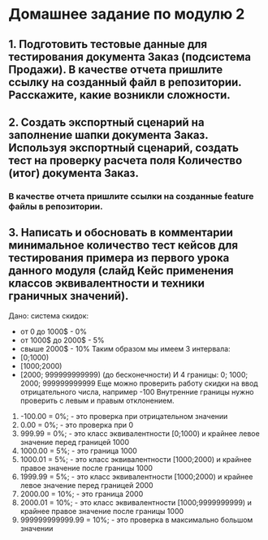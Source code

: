 ﻿# Домашнее задание по модулю 2

## 1. Подготовить тестовые данные для тестирования документа Заказ (подсистема Продажи). В качестве отчета пришлите ссылку на созданный файл в репозитории. Расскажите, какие возникли сложности.

## 2. Создать экспортный сценарий на заполнение шапки документа Заказ. Используя экспортный сценарий, создать тест на проверку расчета поля Количество (итог) документа Заказ. 
### В качестве отчета пришлите ссылки на созданные feature файлы в репозитории. 

## 3. Написать и обосновать в комментарии минимальное количество тест кейсов для тестирования примера из первого урока данного модуля (слайд Кейс применения классов эквивалентности и техники граничных значений).
Дано: система скидок:
* от 0 до 1000$ - 0%
* от 1000$ до 2000$ - 5%
* свыше 2000$ - 10%
Таким образом мы имеем 3 интервала:
* [0;1000)
* [1000;2000)
* [2000; 999999999999) (до бесконечности)
И 4 границы:
0; 1000; 2000; 999999999999
Еще можно проверить работу скидки на ввод отрицательного числа, например -100
Внутренние границы нужно проверить с левым и правым отклонением.
1. -100.00 =  0%; - это проверка при отрицательном значении
2.    0.00 =  0%; - это проверка при 0
3.  999.99 =  0%; - это класс эквивалентности [0;1000) и крайнее левое значение перед границей 1000
4. 1000.00 =  5%; - это граница 1000
5. 1000.01 =  5%; - это класс эквивалентности [1000;2000) и крайнее правое значение после границы 1000
6. 1999.99 =  5%; - это класс эквивалентности [1000;2000) и крайнее левое значение перед границей 2000
7. 2000.00 = 10%; - это граница 2000
8. 2000.01 = 10%; - это класс эквивалентности [1000;9999999999) и крайнее правое значение после границы 1000
9. 999999999999.99 = 10%; - это проверка в максимально большом значении

 